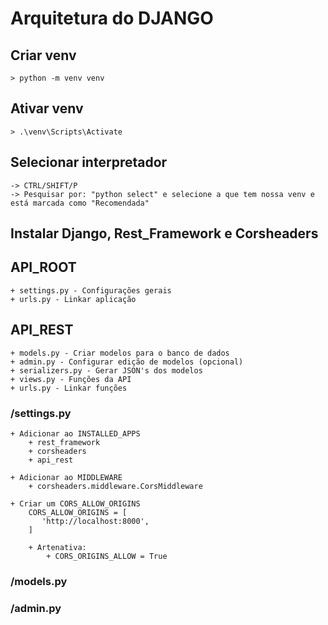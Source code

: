 # Arquitetura do DJANGO

## Criar venv
    > python -m venv venv

## Ativar venv 
    > .\venv\Scripts\Activate

## Selecionar interpretador
    -> CTRL/SHIFT/P
    -> Pesquisar por: "python select" e selecione a que tem nossa venv e está marcada como "Recomendada"

## Instalar Django, Rest_Framework e Corsheaders
    

## API_ROOT
    + settings.py - Configurações gerais
    + urls.py - Linkar aplicação 

## API_REST
    + models.py - Criar modelos para o banco de dados
    + admin.py - Configurar edição de modelos (opcional)
    + serializers.py - Gerar JSON's dos modelos
    + views.py - Funções da API
    + urls.py - Linkar funções

### /settings.py
    + Adicionar ao INSTALLED_APPS
        + rest_framework
        + corsheaders
        + api_rest

    + Adicionar ao MIDDLEWARE
        + corsheaders.middleware.CorsMiddleware

    + Criar um CORS_ALLOW_ORIGINS
        CORS_ALLOW_ORIGINS = [
           'http://localhost:8000', 
        ]
        
        + Artenativa:
            + CORS_ORIGINS_ALLOW = True

### /models.py

### /admin.py
